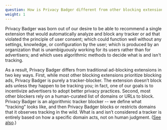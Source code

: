 ```yaml
---
question: How is Privacy Badger different from other blocking extensions?
weight: 1
---
```


Privacy Badger was born out of our desire to be able to recommend a single extension that would automatically analyze and block any tracker or ad that violated the principle of user consent; which could function well without any settings, knowledge, or configuration by the user; which is produced by an organization that is unambiguously working for its users rather than for advertisers; and which uses algorithmic methods to decide what is and isn't tracking.

As a result, Privacy Badger differs from traditional ad-blocking extensions in two key ways. First, while most other blocking extensions prioritize blocking ads, Privacy Badger is purely a tracker-blocker. The extension doesn’t block ads unless they happen to be tracking you; in fact, one of our goals is to incentivize advertisers to adopt better privacy practices. Second, most other blockers rely on a human-curated list of domains or URLs to block. Privacy Badger is an algorithmic tracker blocker -- we define what “tracking” looks like, and then Privacy Badger blocks or restricts domains that it observes tracking in the wild. What is and isn’t considered a tracker is entirely based on how a specific domain acts, not on human judgment. ([See also](#Is-Privacy-Badger-compatible-with-other-extensions%2c-including-other-adblockers).)
